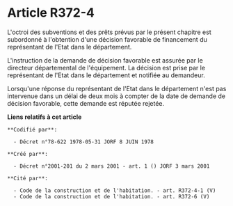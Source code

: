 # Article R372-4

L'octroi des subventions et des prêts prévus par le présent chapitre est subordonné à l'obtention d'une décision favorable de
financement du représentant de l'Etat dans le département.

L'instruction de la demande de décision favorable est assurée par le directeur départemental de l'équipement. La décision est
prise par le représentant de l'Etat dans le département et notifiée au demandeur.

Lorsqu'une réponse du représentant de l'Etat dans le département n'est pas intervenue dans un délai de deux mois à compter de
la date de demande de décision favorable, cette demande est réputée rejetée.

**Liens relatifs à cet article**

	**Codifié par**:

	  - Décret n°78-622 1978-05-31 JORF 8 JUIN 1978

	**Créé par**:

	  - Décret n°2001-201 du 2 mars 2001 - art. 1 () JORF 3 mars 2001

	**Cité par**:

	  - Code de la construction et de l'habitation. - art. R372-4-1 (V)
	  - Code de la construction et de l'habitation. - art. R372-6 (V)
